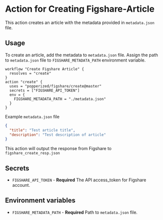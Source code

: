 # Action for Creating Figshare-Article
This action creates an article with the metadata provided in `metadata.json` file.

## Usage
To create an article, add the metadata to `metadata.json` file. Assign the path to `metadata.json` file to `FIGSHARE_METADATA_PATH` environment variable. 

```hcl
workflow "Create Figshare Article" {
  resolves = "create"
}
action "create" {
  uses = "popperized/figshare/create@master"
  secrets = ["FIGSHARE_API_TOKEN"]
  env = {
    FIGSHARE_METADATA_PATH = "./metadata.json"
  }
}
```
Example `metadata.json` file
```json
{
  "title": "Test article title",
  "description": "Test description of article"
}
```
This action will output the response from Figshare to `figshare_create_resp.json`

## Secrets
* `FIGSHARE_API_TOKEN` - **Required** The API access_token for Figshare account.

## Environment variables
* `FIGSHARE_METADATA_PATH` - **Required** Path to `metadata.json` file.

